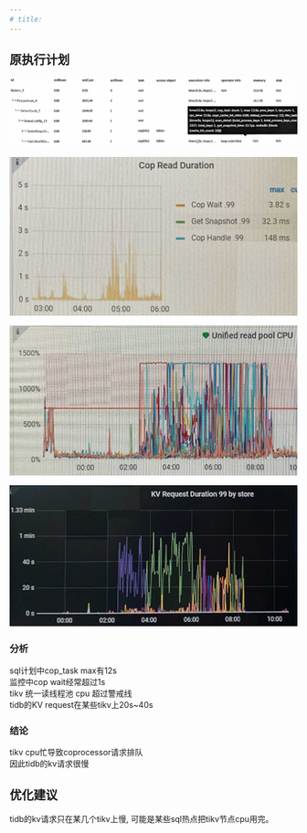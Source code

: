 ```yaml
---
# title: 
---
```

## 原执行计划
![or语句](./img/典型-SQL慢-tikv忙1.jpg)

![or语句](./img/典型-SQL慢-tikv忙2.jpg)

![or语句](./img/典型-SQL慢-tikv忙3.jpg)

![or语句](./img/典型-SQL慢-tikv忙4.jpg)

### 分析
sql计划中cop_task max有12s  
监控中cop wait经常超过1s  
tikv 统一读线程池 cpu 超过警戒线  
tidb的KV request在某些tikv上20s~40s


### 结论
tikv cpu忙导致coprocessor请求排队  
因此tidb的kv请求很慢

## 优化建议
tidb的kv请求只在某几个tikv上慢, 可能是某些sql热点把tikv节点cpu用完。


